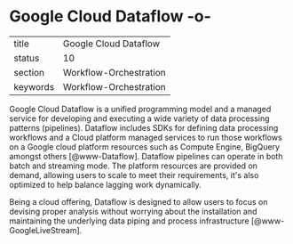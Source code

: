 # Google Cloud Dataflow -o-


|          |                           |
| -------- | ------------------------- |
| title    | Google Cloud Dataflow     | 
| status   | 10                        |
| section  | Workflow-Orchestration    |
| keywords | Workflow-Orchestration    |


    
Google Cloud Dataflow is a unified programming model and a managed
service for developing and executing a wide variety of data processing
patterns (pipelines). Dataflow includes SDKs for defining data
processing workflows and a Cloud platform managed services to run
those workflows on a Google cloud platform resources such as Compute
Engine, BigQuery amongst others [@www-Dataflow]. Dataflow
pipelines can operate in both batch and streaming mode. The platform
resources are provided on demand, allowing users to scale to meet
their requirements, it's also optimized to help balance lagging work
dynamically.

Being a cloud offering, Dataflow is designed to allow users to focus
on devising proper analysis without worrying about the installation
and maintaining the underlying data piping and process
infrastructure [@www-GoogleLiveStream].


    

